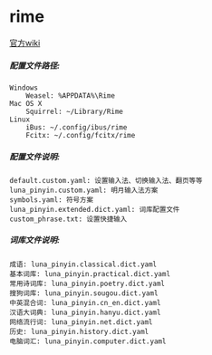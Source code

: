 # rime
[官方wiki](https://github.com/rime/home/wiki)

##### 配置文件路径:
```
Windows
    Weasel: %APPDATA%\Rime
Mac OS X
    Squirrel: ~/Library/Rime
Linux
    iBus: ~/.config/ibus/rime
    Fcitx: ~/.config/fcitx/rime
```
##### 配置文件说明:
```
default.custom.yaml: 设置输入法、切换输入法、翻页等等
luna_pinyin.custom.yaml: 明月输入法方案
symbols.yaml: 符号方案
luna_pinyin.extended.dict.yaml: 词库配置文件
custom_phrase.txt: 设置快捷输入
```

##### 词库文件说明:
```
成语: luna_pinyin.classical.dict.yaml
基本词库: luna_pinyin.practical.dict.yaml
常用诗词库: luna_pinyin.poetry.dict.yaml
搜狗词库: luna_pinyin.sougou.dict.yaml
中英混合词: luna_pinyin.cn_en.dict.yaml
汉语大词典: luna_pinyin.hanyu.dict.yaml
网络流行词: luna_pinyin.net.dict.yaml
历史: luna_pinyin.history.dict.yaml
电脑词汇: luna_pinyin.computer.dict.yaml
```

